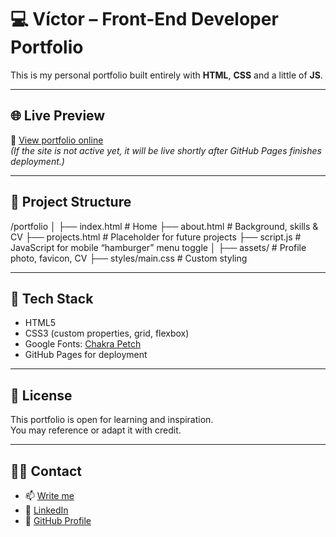 # 💻 Víctor – Front-End Developer Portfolio

This is my personal portfolio built entirely with **HTML**, **CSS** and a little of **JS**.

---

## 🌐 Live Preview

🚀 [View portfolio online](https://vicdebweb.github.io/portfolio/)  
_(If the site is not active yet, it will be live shortly after GitHub Pages finishes deployment.)_

---

## 📁 Project Structure

/portfolio
│
├── index.html # Home
├── about.html # Background, skills & CV
├── projects.html # Placeholder for future projects
├── script.js # JavaScript for mobile “hamburger” menu toggle
│
├── assets/ # Profile photo, favicon, CV
├── styles/main.css # Custom styling


---

## 🧰 Tech Stack

- HTML5  
- CSS3 (custom properties, grid, flexbox)  
- Google Fonts: [Chakra Petch](https://fonts.google.com/specimen/Chakra+Petch)  
- GitHub Pages for deployment  

---

## 📄 License

This portfolio is open for learning and inspiration.  
You may reference or adapt it with credit.

---

## 🙋‍♂️ Contact

- 📫 [Write me](mailto:alcazar.caravaca.victor@email.com)  
- 🔗 [LinkedIn](https://www.linkedin.com/in/alcazarvictor)  
- 💾 [GitHub Profile](https://github.com/vicdebweb)
